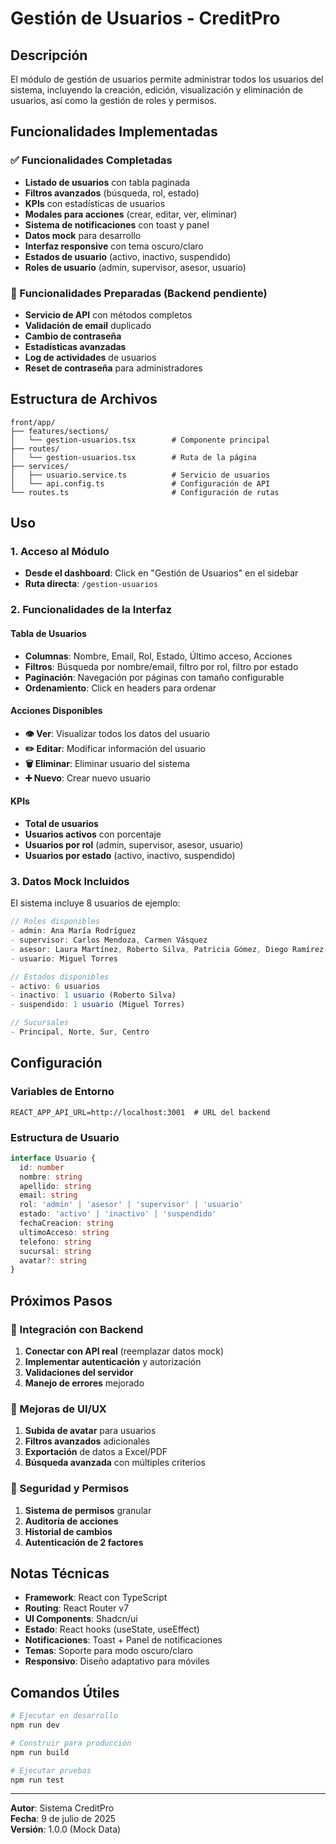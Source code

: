 # Gestión de Usuarios - CreditPro

## Descripción
El módulo de gestión de usuarios permite administrar todos los usuarios del sistema, incluyendo la creación, edición, visualización y eliminación de usuarios, así como la gestión de roles y permisos.

## Funcionalidades Implementadas

### ✅ Funcionalidades Completadas
- **Listado de usuarios** con tabla paginada
- **Filtros avanzados** (búsqueda, rol, estado)
- **KPIs** con estadísticas de usuarios
- **Modales para acciones** (crear, editar, ver, eliminar)
- **Sistema de notificaciones** con toast y panel
- **Datos mock** para desarrollo
- **Interfaz responsive** con tema oscuro/claro
- **Estados de usuario** (activo, inactivo, suspendido)
- **Roles de usuario** (admin, supervisor, asesor, usuario)

### 🔧 Funcionalidades Preparadas (Backend pendiente)
- **Servicio de API** con métodos completos
- **Validación de email** duplicado
- **Cambio de contraseña** 
- **Estadísticas avanzadas**
- **Log de actividades** de usuarios
- **Reset de contraseña** para administradores

## Estructura de Archivos

```
front/app/
├── features/sections/
│   └── gestion-usuarios.tsx        # Componente principal
├── routes/
│   └── gestion-usuarios.tsx        # Ruta de la página
├── services/
│   ├── usuario.service.ts          # Servicio de usuarios
│   └── api.config.ts               # Configuración de API
└── routes.ts                       # Configuración de rutas
```

## Uso

### 1. Acceso al Módulo
- **Desde el dashboard**: Click en "Gestión de Usuarios" en el sidebar
- **Ruta directa**: `/gestion-usuarios`

### 2. Funcionalidades de la Interfaz

#### Tabla de Usuarios
- **Columnas**: Nombre, Email, Rol, Estado, Último acceso, Acciones
- **Filtros**: Búsqueda por nombre/email, filtro por rol, filtro por estado
- **Paginación**: Navegación por páginas con tamaño configurable
- **Ordenamiento**: Click en headers para ordenar

#### Acciones Disponibles
- **👁️ Ver**: Visualizar todos los datos del usuario
- **✏️ Editar**: Modificar información del usuario
- **🗑️ Eliminar**: Eliminar usuario del sistema
- **➕ Nuevo**: Crear nuevo usuario

#### KPIs
- **Total de usuarios**
- **Usuarios activos** con porcentaje
- **Usuarios por rol** (admin, supervisor, asesor, usuario)
- **Usuarios por estado** (activo, inactivo, suspendido)

### 3. Datos Mock Incluidos

El sistema incluye 8 usuarios de ejemplo:

```typescript
// Roles disponibles
- admin: Ana María Rodríguez
- supervisor: Carlos Mendoza, Carmen Vásquez  
- asesor: Laura Martínez, Roberto Silva, Patricia Gómez, Diego Ramírez
- usuario: Miguel Torres

// Estados disponibles
- activo: 6 usuarios
- inactivo: 1 usuario (Roberto Silva)
- suspendido: 1 usuario (Miguel Torres)

// Sucursales
- Principal, Norte, Sur, Centro
```

## Configuración

### Variables de Entorno
```env
REACT_APP_API_URL=http://localhost:3001  # URL del backend
```

### Estructura de Usuario
```typescript
interface Usuario {
  id: number
  nombre: string
  apellido: string
  email: string
  rol: 'admin' | 'asesor' | 'supervisor' | 'usuario'
  estado: 'activo' | 'inactivo' | 'suspendido'
  fechaCreacion: string
  ultimoAcceso: string
  telefono: string
  sucursal: string
  avatar?: string
}
```

## Próximos Pasos

### 🔄 Integración con Backend
1. **Conectar con API real** (reemplazar datos mock)
2. **Implementar autenticación** y autorización
3. **Validaciones del servidor**
4. **Manejo de errores** mejorado

### 🎨 Mejoras de UI/UX
1. **Subida de avatar** para usuarios
2. **Filtros avanzados** adicionales
3. **Exportación** de datos a Excel/PDF
4. **Búsqueda avanzada** con múltiples criterios

### 🔐 Seguridad y Permisos
1. **Sistema de permisos** granular
2. **Auditoría de acciones**
3. **Historial de cambios**
4. **Autenticación de 2 factores**

## Notas Técnicas

- **Framework**: React con TypeScript
- **Routing**: React Router v7
- **UI Components**: Shadcn/ui
- **Estado**: React hooks (useState, useEffect)
- **Notificaciones**: Toast + Panel de notificaciones
- **Temas**: Soporte para modo oscuro/claro
- **Responsivo**: Diseño adaptativo para móviles

## Comandos Útiles

```bash
# Ejecutar en desarrollo
npm run dev

# Construir para producción
npm run build

# Ejecutar pruebas
npm run test
```

---

**Autor**: Sistema CreditPro  
**Fecha**: 9 de julio de 2025  
**Versión**: 1.0.0 (Mock Data)
